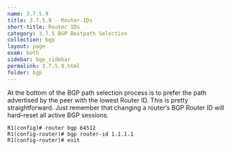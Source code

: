 ```yaml
---
name: 3.7.5.9
title: 3.7.5.9 - Router-IDs
short-title: Router IDs
category: 3.7.5 BGP Bestpath Selection
collection: bgp
layout: page
exam: both
sidebar: bgp_sidebar
permalink: 3.7.5.9.html
folder: bgp
---
```

At the bottom of the BGP path selection process is to prefer the path advertised by the peer with the lowest Router ID. This is pretty straightforward. Just remember that changing a router’s BGP Router ID will hard-reset all active BGP sessions.
```
R1(config)# router bgp 64512
R1(config-router)# bgp router-id 1.1.1.1
R1(config-router)# exit
```
